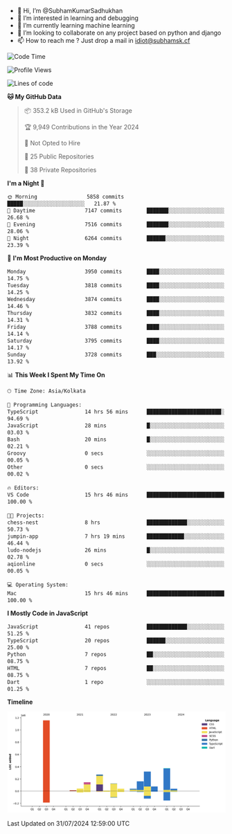 - 👋 Hi, I’m @SubhamKumarSadhukhan
- 👀 I’m interested in learning and debugging
- 🌱 I’m currently learning machine learning
- 💞️ I’m looking to collaborate on any project based on python and django
- 📫 How to reach me ?
      Just drop a mail in idiot@subhamsk.cf

<!---
SubhamKumarSadhukhan/SubhamKumarSadhukhan is a ✨ special ✨ repository because its `README.md` (this file) appears on your GitHub profile.
You can click the Preview link to take a look at your changes.
--->


<!--START_SECTION:waka-->
![Code Time](http://img.shields.io/badge/Code%20Time-2%2C357%20hrs%2031%20mins-blue)

![Profile Views](http://img.shields.io/badge/Profile%20Views-1-blue)

![Lines of code](https://img.shields.io/badge/From%20Hello%20World%20I%27ve%20Written-2.8%20million%20lines%20of%20code-blue)

**🐱 My GitHub Data** 

> 📦 353.2 kB Used in GitHub's Storage 
 > 
> 🏆 9,949 Contributions in the Year 2024
 > 
> 🚫 Not Opted to Hire
 > 
> 📜 25 Public Repositories 
 > 
> 🔑 38 Private Repositories 
 > 
**I'm a Night 🦉** 

```text
🌞 Morning                5858 commits        █████░░░░░░░░░░░░░░░░░░░░   21.87 % 
🌆 Daytime                7147 commits        ███████░░░░░░░░░░░░░░░░░░   26.68 % 
🌃 Evening                7516 commits        ███████░░░░░░░░░░░░░░░░░░   28.06 % 
🌙 Night                  6264 commits        ██████░░░░░░░░░░░░░░░░░░░   23.39 % 
```
📅 **I'm Most Productive on Monday** 

```text
Monday                   3950 commits        ████░░░░░░░░░░░░░░░░░░░░░   14.75 % 
Tuesday                  3818 commits        ████░░░░░░░░░░░░░░░░░░░░░   14.25 % 
Wednesday                3874 commits        ████░░░░░░░░░░░░░░░░░░░░░   14.46 % 
Thursday                 3832 commits        ████░░░░░░░░░░░░░░░░░░░░░   14.31 % 
Friday                   3788 commits        ████░░░░░░░░░░░░░░░░░░░░░   14.14 % 
Saturday                 3795 commits        ████░░░░░░░░░░░░░░░░░░░░░   14.17 % 
Sunday                   3728 commits        ███░░░░░░░░░░░░░░░░░░░░░░   13.92 % 
```


📊 **This Week I Spent My Time On** 

```text
🕑︎ Time Zone: Asia/Kolkata

💬 Programming Languages: 
TypeScript               14 hrs 56 mins      ████████████████████████░   94.69 % 
JavaScript               28 mins             █░░░░░░░░░░░░░░░░░░░░░░░░   03.03 % 
Bash                     20 mins             █░░░░░░░░░░░░░░░░░░░░░░░░   02.21 % 
Groovy                   0 secs              ░░░░░░░░░░░░░░░░░░░░░░░░░   00.05 % 
Other                    0 secs              ░░░░░░░░░░░░░░░░░░░░░░░░░   00.02 % 

🔥 Editors: 
VS Code                  15 hrs 46 mins      █████████████████████████   100.00 % 

🐱‍💻 Projects: 
chess-nest               8 hrs               █████████████░░░░░░░░░░░░   50.73 % 
jumpin-app               7 hrs 19 mins       ████████████░░░░░░░░░░░░░   46.44 % 
ludo-nodejs              26 mins             █░░░░░░░░░░░░░░░░░░░░░░░░   02.78 % 
aqionline                0 secs              ░░░░░░░░░░░░░░░░░░░░░░░░░   00.05 % 

💻 Operating System: 
Mac                      15 hrs 46 mins      █████████████████████████   100.00 % 
```

**I Mostly Code in JavaScript** 

```text
JavaScript               41 repos            █████████████░░░░░░░░░░░░   51.25 % 
TypeScript               20 repos            ██████░░░░░░░░░░░░░░░░░░░   25.00 % 
Python                   7 repos             ██░░░░░░░░░░░░░░░░░░░░░░░   08.75 % 
HTML                     7 repos             ██░░░░░░░░░░░░░░░░░░░░░░░   08.75 % 
Dart                     1 repo              ░░░░░░░░░░░░░░░░░░░░░░░░░   01.25 % 
```



**Timeline**

![Lines of Code chart](https://raw.githubusercontent.com/SubhamKumarSadhukhan/SubhamKumarSadhukhan/main/assets/bar_graph.png)


 Last Updated on 31/07/2024 12:59:00 UTC
<!--END_SECTION:waka-->
